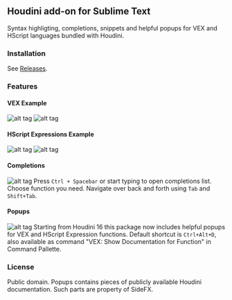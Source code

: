 ## Houdini add-on for Sublime Text
Syntax highligting, completions, snippets and helpful popups for VEX and HScript languages bundled with Houdini.

### Installation
See [Releases](https://github.com/teared/vex/releases).

### Features

#### VEX Example
![alt tag](vex.png)
![alt tag](wrangle.png)

#### HScript Expressions Example
![alt tag](hscript.png)
![alt tag](hscript-expressions.png)

#### Completions
![alt tag](completion.gif)
Press `Ctrl + Spacebar` or start typing to open completions list. Choose function you need. Navigate over back and forth using `Tab` and `Shift+Tab`.

#### Popups
![alt tag](helpcard.png)
Starting from Houdini 16 this package now includes helpful popups for VEX and HScript Expression functions. Default shortcut is `Ctrl+Alt+D`, also available as command "VEX: Show Documentation for Function" in Command Pallette.

### License
Public domain. Popups contains pieces of publicly available Houdini documentation. Such parts are property of SideFX.
